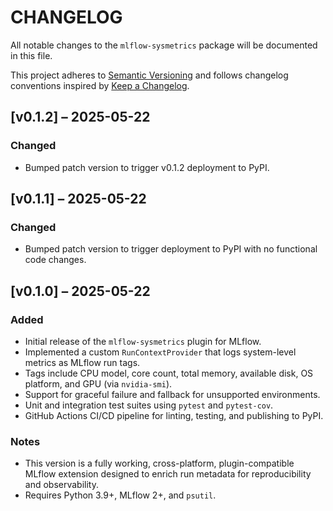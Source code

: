 # CHANGELOG

All notable changes to the `mlflow-sysmetrics` package will be documented in this file.

This project adheres to [Semantic Versioning](https://semver.org/) and follows changelog conventions inspired by [Keep a Changelog](https://keepachangelog.com/en/1.0.0/).

## [v0.1.2] – 2025-05-22
### Changed
- Bumped patch version to trigger v0.1.2 deployment to PyPI.

## [v0.1.1] – 2025-05-22
### Changed
- Bumped patch version to trigger deployment to PyPI with no functional code changes.

## [v0.1.0] – 2025-05-22
### Added
- Initial release of the `mlflow-sysmetrics` plugin for MLflow.
- Implemented a custom `RunContextProvider` that logs system-level metrics as MLflow run tags.
- Tags include CPU model, core count, total memory, available disk, OS platform, and GPU (via `nvidia-smi`).
- Support for graceful failure and fallback for unsupported environments.
- Unit and integration test suites using `pytest` and `pytest-cov`.
- GitHub Actions CI/CD pipeline for linting, testing, and publishing to PyPI.

### Notes
- This version is a fully working, cross-platform, plugin-compatible MLflow extension designed to enrich run metadata for reproducibility and observability.
- Requires Python 3.9+, MLflow 2+, and `psutil`.